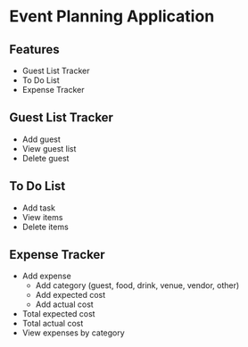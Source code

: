 # Event Planning Application

## Features
- Guest List Tracker
- To Do List 
- Expense Tracker

## Guest List Tracker
- Add guest
- View guest list
- Delete guest

## To Do List
- Add task
- View items
- Delete items

## Expense Tracker
- Add expense
    - Add category (guest, food, drink, venue, vendor, other)
    - Add expected cost
    - Add actual cost
- Total expected cost
- Total actual cost
- View expenses by category